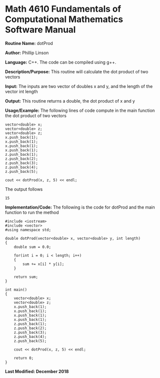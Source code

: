 # Math 4610 Fundamentals of Computational Mathematics Software Manual

**Routine Name:**           dotProd

**Author:** Phillip Linson

**Language:** C++. The code can be compiled using g++.

**Description/Purpose:** This routine will calculate the dot product of two vectors

**Input:** The inputs are two vector of doubles x and y, and the length of the vector int length

**Output:** This routine returns a double, the dot product of x and y

**Usage/Example:** The following lines of code compute in the main function the dot product of two vectors

    vector<double> x;
    vector<double> z;
    vector<double> z;
    x.push_back(1);
    x.push_back(1);
    x.push_back(1);
    x.push_back(1);
    z.push_back(1);	
    z.push_back(2);
    z.push_back(3);
    z.push_back(4);
    z.push_back(5);	

    cout << dotProd(x, z, 5) << endl;
	
The output follows

    15

**Implementation/Code:** The following is the code for dotProd and the main function to run the method

	#include <iostream>
	#include <vector>
	#using namespace std;

	double dotProd(vector<double> x, vector<double> y, int length)
	{
		double sum = 0.0;

		for(int i = 0; i < length; i++)
		{
			sum += x[i] * y[i];
		}

		return sum;
	}

	int main()
	{
		vector<double> x;
		vector<double> z;
		x.push_back(1);
		x.push_back(1);
		x.push_back(1);
		x.push_back(1);
		z.push_back(1);	
		z.push_back(2);
		z.push_back(3);
		z.push_back(4);
		z.push_back(5);	

		cout << dotProd(x, z, 5) << endl;

		return 0;
	}

**Last Modified: December 2018**
